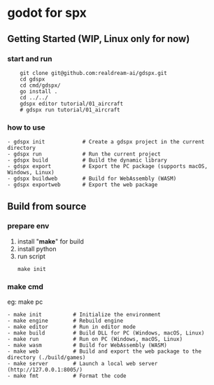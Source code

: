 # godot for spx


## Getting Started (WIP, Linux only for now)

### start and run 
```
    git clone git@github.com:realdream-ai/gdspx.git
    cd gdspx 
    cd cmd/gdspx/
    go install .
    cd ../../
    gdspx editor tutorial/01_aircraft
    # gdspx run tutorial/01_aircraft  
```

### how to use
    
    - gdspx init            # Create a gdspx project in the current directory
    - gdspx run             # Run the current project
    - gdspx build           # Build the dynamic library
    - gdspx export          # Export the PC package (supports macOS, Windows, Linux)
    - gdspx buildweb        # Build for WebAssembly (WASM)
    - gdspx exportweb       # Export the web package




## Build from source
### prepare env
1. install "**make**" for build
2. install python
3. run script 
    ```
    make init
    ```

### make cmd
eg:  make pc 

    - make init          # Initialize the environment
    - make engine        # Rebuild engine
    - make editor        # Run in editor mode
    - make build         # Build DLL for PC (Windows, macOS, Linux)
    - make run           # Run on PC (Windows, macOS, Linux)
    - make wasm          # Build for WebAssembly (WASM)
    - make web           # Build and export the web package to the directory (./build/games)
    - make server        # Launch a local web server (http://127.0.0.1:8005/)
    - make fmt           # Format the code


